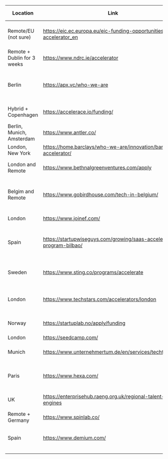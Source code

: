 
| Location                    | Link                                                                  | Investment size                      | Grant/Investment Split                                         | Note                                                |
| --------------------------- | --------------------------------------------------------------------- | ------------------------------------ | -------------------------------------------------------------- | --------------------------------------------------- |
| Remote/EU (not sure)        | https://eic.ec.europa.eu/eic-funding-opportunities/eic-accelerator_en | 12.5 EUR million                     | up to 2.5 EUR million as grant and up to 10 EUR million equity |                                                     |
| Remote + Dublin for 3 weeks | https://www.ndrc.ie/accelerator                                       | 130k EUR                             | Unknown                                                        | we must be incorporate in Ireland                   |
| Berlin                      | https://apx.vc/who-we-are                                             | Unknown                              | Unknown                                                        | Call themselves: "The earliest-stage VC"            |
| Hybrid + Copenhagen         | https://accelerace.io/funding/                                        | 750 000 DKK (100k EUR)               | convertible loan 100%                                          | 7-week investment program                           |
| Berlin, Munich, Amsterdam   | https://www.antler.co/                                                | 75 000 EUR                           | 10% equity                                                     |                                                     |
| London, New York            | https://home.barclays/who-we-are/innovation/barclays-accelerator/     | 120 000 USD                          | Unkown                                                         |                                                     |
| London and Remote           | https://www.bethnalgreenventures.com/apply                            | 60 000 GBP                           | Unkown                                                         | Must incorporate in the UK                          |
| Belgim and Remote           | https://www.gobirdhouse.com/tech-in-belgium/                          | 100 000 EUR                          | Unkown                                                         | Probably they will want a higher focus on BE market |
| London                      | https://www.joinef.com/                                               | 90 000 GBP                           | 8% equity                                                      |                                                     |
| Spain                       | https://startupwiseguys.com/growing/saas-accelerator-program-bilbao/  | 65 000 EUR                           | Unkown                                                         | can get 100k EUR more if we incorporate in Bilbao   |
| Sweden                      | https://www.sting.co/programs/accelerate                              | 600 000 SEK (56k EUR)                | Unkown                                                         | Must incorporate as a Swedish AB                    |
| London                      | https://www.techstars.com/accelerators/london                         | 120k USD                             | 20k USD for 6% equity / 100k USD for convertible loan          |                                                     |
| Norway                      | https://startuplab.no/apply/funding                                   | 1-3 million NOK (85-250k EUR)        | Unkown                                                         |                                                     |
| London                      | https://seedcamp.com/                                                 | 200k EUR                             | 7% equity                                                      |                                                     |
| Munich                      | https://www.unternehmertum.de/en/services/techfounders                | 25 000 EUR                           | grant                                                          | Technical uni of Munich accelerator                 |
| Paris                       | https://www.hexa.com/                                                 | someone read 800k EUR (but not sure) | 30% equity                                                     |                                                     |
| UK                          | https://enterprisehub.raeng.org.uk/regional-talent-engines            | 20 000 EUR                           | grant                                                          | Have to incorporate in the UK                       |
| Remote + Germany            | https://www.spinlab.co/                                               | 50 000 EUR                           | grant                                                          |                                                     |
| Spain                       | https://www.demium.com/                                               | 100 000 EUR                          | Convertible loan                                               | I think incorporation in spain is necessary         |
|                             |                                                                       |                                      |                                                                |                                                     |
